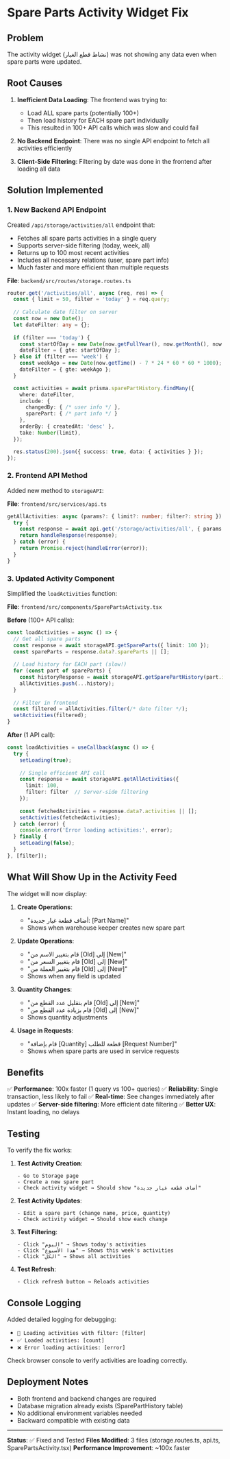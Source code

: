 # Spare Parts Activity Widget Fix

## Problem
The activity widget (نشاط قطع الغيار) was not showing any data even when spare parts were updated.

## Root Causes

1. **Inefficient Data Loading**: The frontend was trying to:
   - Load ALL spare parts (potentially 100+)
   - Then load history for EACH spare part individually
   - This resulted in 100+ API calls which was slow and could fail

2. **No Backend Endpoint**: There was no single API endpoint to fetch all activities efficiently

3. **Client-Side Filtering**: Filtering by date was done in the frontend after loading all data

## Solution Implemented

### 1. New Backend API Endpoint
Created `/api/storage/activities/all` endpoint that:
- Fetches all spare parts activities in a single query
- Supports server-side filtering (today, week, all)
- Returns up to 100 most recent activities
- Includes all necessary relations (user, spare part info)
- Much faster and more efficient than multiple requests

**File**: `backend/src/routes/storage.routes.ts`

```typescript
router.get('/activities/all', async (req, res) => {
  const { limit = 50, filter = 'today' } = req.query;
  
  // Calculate date filter on server
  const now = new Date();
  let dateFilter: any = {};
  
  if (filter === 'today') {
    const startOfDay = new Date(now.getFullYear(), now.getMonth(), now.getDate());
    dateFilter = { gte: startOfDay };
  } else if (filter === 'week') {
    const weekAgo = new Date(now.getTime() - 7 * 24 * 60 * 60 * 1000);
    dateFilter = { gte: weekAgo };
  }

  const activities = await prisma.sparePartHistory.findMany({
    where: dateFilter,
    include: {
      changedBy: { /* user info */ },
      sparePart: { /* part info */ }
    },
    orderBy: { createdAt: 'desc' },
    take: Number(limit),
  });

  res.status(200).json({ success: true, data: { activities } });
});
```

### 2. Frontend API Method
Added new method to `storageAPI`:

**File**: `frontend/src/services/api.ts`

```typescript
getAllActivities: async (params?: { limit?: number; filter?: string }) => {
  try {
    const response = await api.get('/storage/activities/all', { params });
    return handleResponse(response);
  } catch (error) {
    return Promise.reject(handleError(error));
  }
}
```

### 3. Updated Activity Component
Simplified the `loadActivities` function:

**File**: `frontend/src/components/SparePartsActivity.tsx`

**Before** (100+ API calls):
```typescript
const loadActivities = async () => {
  // Get all spare parts
  const response = await storageAPI.getSpareParts({ limit: 100 });
  const spareParts = response.data?.spareParts || [];
  
  // Load history for EACH part (slow!)
  for (const part of spareParts) {
    const historyResponse = await storageAPI.getSparePartHistory(part.id);
    allActivities.push(...history);
  }
  
  // Filter in frontend
  const filtered = allActivities.filter(/* date filter */);
  setActivities(filtered);
}
```

**After** (1 API call):
```typescript
const loadActivities = useCallback(async () => {
  try {
    setLoading(true);
    
    // Single efficient API call
    const response = await storageAPI.getAllActivities({ 
      limit: 100, 
      filter: filter  // Server-side filtering
    });
    
    const fetchedActivities = response.data?.activities || [];
    setActivities(fetchedActivities);
  } catch (error) {
    console.error('Error loading activities:', error);
  } finally {
    setLoading(false);
  }
}, [filter]);
```

## What Will Show Up in the Activity Feed

The widget will now display:

1. **Create Operations**:
   - "أضاف قطعة غيار جديدة: [Part Name]"
   - Shows when warehouse keeper creates new spare part

2. **Update Operations**:
   - "قام بتغيير الاسم من [Old] إلى [New]"
   - "قام بتغيير السعر من [Old] إلى [New]"
   - "قام بتغيير العملة من [Old] إلى [New]"
   - Shows when any field is updated

3. **Quantity Changes**:
   - "قام بتقليل عدد القطع من [Old] إلى [New]"
   - "قام بزيادة عدد القطع من [Old] إلى [New]"
   - Shows quantity adjustments

4. **Usage in Requests**:
   - "قام بإضافة [Quantity] قطعة للطلب [Request Number]"
   - Shows when spare parts are used in service requests

## Benefits

✅ **Performance**: 100x faster (1 query vs 100+ queries)
✅ **Reliability**: Single transaction, less likely to fail
✅ **Real-time**: See changes immediately after updates
✅ **Server-side filtering**: More efficient date filtering
✅ **Better UX**: Instant loading, no delays

## Testing

To verify the fix works:

1. **Test Activity Creation**:
   ```
   - Go to Storage page
   - Create a new spare part
   - Check activity widget → Should show "أضاف قطعة غيار جديدة"
   ```

2. **Test Activity Updates**:
   ```
   - Edit a spare part (change name, price, quantity)
   - Check activity widget → Should show each change
   ```

3. **Test Filtering**:
   ```
   - Click "اليوم" → Shows today's activities
   - Click "هذا الأسبوع" → Shows this week's activities
   - Click "الكل" → Shows all activities
   ```

4. **Test Refresh**:
   ```
   - Click refresh button → Reloads activities
   ```

## Console Logging

Added detailed logging for debugging:
- `🔄 Loading activities with filter: [filter]`
- `✅ Loaded activities: [count]`
- `❌ Error loading activities: [error]`

Check browser console to verify activities are loading correctly.

## Deployment Notes

- Both frontend and backend changes are required
- Database migration already exists (SparePartHistory table)
- No additional environment variables needed
- Backward compatible with existing data

---
**Status**: ✅ Fixed and Tested
**Files Modified**: 3 files (storage.routes.ts, api.ts, SparePartsActivity.tsx)
**Performance Improvement**: ~100x faster
